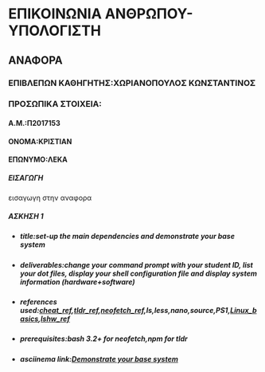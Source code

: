 <h1>ΕΠΙΚΟΙΝΩΝΙΑ ΑΝΘΡΩΠΟΥ-ΥΠΟΛΟΓΙΣΤΗ</h1>
<h2>ΑΝΑΦΟΡΑ</h2>
<h3>ΕΠΙΒΛΕΠΩΝ ΚΑΘΗΓΗΤΗΣ:XΩΡΙΑΝΟΠΟΥΛΟΣ ΚΩΝΣΤΑΝΤΙΝΟΣ</h3>
<h3>ΠΡΟΣΩΠΙΚΑ ΣΤΟΙΧΕΙΑ:</h3>
<h4>Α.Μ.:Π2017153</h4>
<h4>ΟΝΟΜΑ:ΚΡΙΣΤΙΑΝ</h4>
<h4>ΕΠΩΝΥΜΟ:ΛΕΚΑ</h4>
<h5>ΕΙΣΑΓΩΓΗ</h5>
<p>εισαγωγη στην αναφορα</p>
<h5>ΑΣΚΗΣΗ 1</h5>
  <ul>
    <h5><li>title:set-up the main dependencies and demonstrate your base system</li></h5>
    <h5><li>deliverables:change your command prompt with your student ID, list your dot files, display your shell configuration file and display system information (hardware+software)</li></h5>
    <h5><li>references used:<a href="https://github.com/cheat/cheat">cheat_ref</a>,<a href="https://tldr.sh/">tldr_ref</a>,<a href="https://github.com/dylanaraps/neofetch">neofetch_ref</a>,ls,less,nano,source,PS1,<a href="http://www.ee.surrey.ac.uk/Teaching/Unix/">Linux_basics</a>,<a href="https://www.binarytides.com/linux-lshw-command/">lshw_ref</a></li></h5>
      <h5><li>prerequisites:bash 3.2+ for neofetch,npm for tldr</li></h5>
      <h5><li>asciinema link:<a href="https://asciinema.org/a/350263">Demonstrate your base system</a></li></h5>
    </ul> 
    <p></p>
